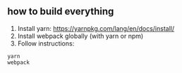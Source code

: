 ## how to build everything

1. Install yarn: <https://yarnpkg.com/lang/en/docs/install/>
2. Install webpack globally (with yarn or npm)
3. Follow instructions:

```
yarn
webpack
```